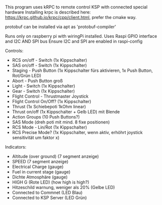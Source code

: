 This program uses kRPC to remote control KSP with connected special hardware
Installing krpc is described here: https://krpc.github.io/krpc/cpp/client.html, prefer the cmake way.

protobuf can be installed via apt as 'protobuf-compiler'

Runs only on raspberry pi with wiringPi installed.
Uses Raspi GPIO interface and I2C AND SPI bus
Ensure I2C and SPI are enabled in raspi-config

Controls:
  - RCS on/off - Switch (1x Kippschalter)
  - SAS on/off - Switch (1x Kippschalter)
  - Staging - Push Button (1x Kippschalter fürs aktivieren, 1x Push Button, Rot/Grün LED)
  - Abort - Push Button groß
  - Light - Switch (1x Kippschalter)
  - Gear - Switch (1x Kippschalter)
  - Flight Control - Thrustmaster Joystick
  - Flight Control On/Off? (1x Kippschalter)
  - Thrust (1x Schiebepoti 1kOhm linear)
  - Thrust on/off (1x Kippschalter + Gelb LED) mit Blende
  - Action Groups (10 Push Buttons?)
  - SAS Mode (dreh poti mit mind. 8 fixe positionen)
  - RCS Mode - Lin/Rot (1x Kippschalter)
  - RCS Precise Mode? (1x Kippschalter, wenn aktiv, erhöhrt joystick sensitivität um faktor x)

Indicators:
  - Altitude (over ground) (7 segment anzeige)
  - SPEED (7 segment anzeige)
  - Electrical Charge (gauge)
  - Fuel in current stage (gauge)
  - Dichte Atmosphäre (gauge)
  - HIGH G (Rote LED) (how high is high?)
  - Hitzeschild warnung, weniger als 20% (Gelbe LED) 
  - Connected to Commnet (LED Blau)
  - Connected to KSP Server (LED Grün)